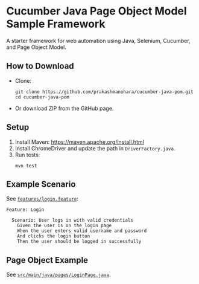 # Cucumber Java Page Object Model Sample Framework

A starter framework for web automation using Java, Selenium, Cucumber, and Page Object Model.

## How to Download

- Clone:
  ```
  git clone https://github.com/prakashmanohara/cucumber-java-pom.git
  cd cucumber-java-pom
  ```
- Or download ZIP from the GitHub page.

## Setup

1. Install Maven: https://maven.apache.org/install.html
2. Install ChromeDriver and update the path in `DriverFactory.java`.
3. Run tests:
   ```
   mvn test
   ```

## Example Scenario

See [`features/login.feature`](features/login.feature):

```gherkin
Feature: Login

  Scenario: User logs in with valid credentials
    Given the user is on the login page
    When the user enters valid username and password
    And clicks the login button
    Then the user should be logged in successfully
```

## Page Object Example

See [`src/main/java/pages/LoginPage.java`](src/main/java/pages/LoginPage.java).
